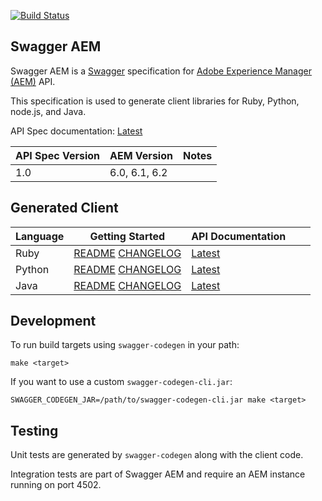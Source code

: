[![Build Status](https://img.shields.io/travis/shinesolutions/swagger-aem.svg)](http://travis-ci.org/shinesolutions/swagger-aem)

Swagger AEM
-----------

Swagger AEM is a [Swagger](http://swagger.io/) specification for [Adobe Experience Manager (AEM)](http://www.adobe.com/au/marketing-cloud/enterprise-content-management.html) API.

This specification is used to generate client libraries for Ruby, Python, node.js, and Java.

API Spec documentation: [Latest](https://shinesolutions.github.io/swagger-aem/api/latest/index.html)

| API Spec Version | AEM Version   | Notes |
|------------------|---------------|-------|
| 1.0              | 6.0, 6.1, 6.2 |       |

Generated Client
----------------

| Language | Getting Started                                                                                                                                                                 | API Documentation                                                               |   |   |
|----------|---------------------------------------------------------------------------------------------------------------------------------------------------------------------------------|---------------------------------------------------------------------------------|---|---|
| Ruby     | [README](https://github.com/shinesolutions/swagger-aem/blob/master/ruby/README.md) [CHANGELOG](https://github.com/shinesolutions/swagger-aem/blob/master/ruby/CHANGELOG.md)     | [Latest](https://shinesolutions.github.io/swagger-aem/ruby/latest/index.html)   |   |   |
| Python   | [README](https://github.com/shinesolutions/swagger-aem/blob/master/python/README.md) [CHANGELOG](https://github.com/shinesolutions/swagger-aem/blob/master/python/CHANGELOG.md) | [Latest](https://shinesolutions.github.io/swagger-aem/python/latest/index.html) |   |   |
| Java     | [README](https://github.com/shinesolutions/swagger-aem/blob/master/java/README.md) [CHANGELOG](https://github.com/shinesolutions/swagger-aem/blob/master/java/CHANGELOG.md)     | [Latest](https://shinesolutions.github.io/swagger-aem/java/latest/index.html)   |   |   |

Development
-----------

To run build targets using `swagger-codegen` in your path:

    make <target>

If you want to use a custom `swagger-codegen-cli.jar`:

    SWAGGER_CODEGEN_JAR=/path/to/swagger-codegen-cli.jar make <target>

Testing
-------

Unit tests are generated by `swagger-codegen` along with the client code.

Integration tests are part of Swagger AEM and require an AEM instance running on port 4502.
